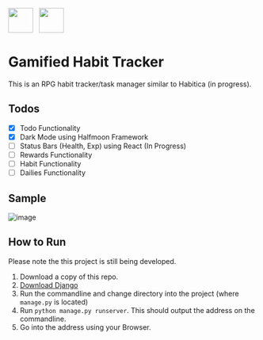 ---
---
<img src="https://static.djangoproject.com/img/logos/django-logo-negative.svg" height="50px">&nbsp;&nbsp; <img src="https://www.seekpng.com/png/detail/80-803597_io-is-compatible-with-all-javascript-frameworks-and.png" height="50px">

# Gamified Habit Tracker
This is an RPG habit tracker/task manager similar to Habitica (in progress). 

## Todos
- [x] Todo Functionality
- [x] Dark Mode using Halfmoon Framework
- [ ] Status Bars (Health, Exp) using React (In Progress)
- [ ] Rewards Functionality
- [ ] Habit Functionality
- [ ] Dailies Functionality

## Sample
![image](https://user-images.githubusercontent.com/76241888/131152026-a8c1e965-4a91-493a-8217-336fd0252e8a.png)


## How to Run
Please note the this project is still being developed.
1. Download a copy of this repo.
2. [Download Django](https://www.djangoproject.com/download/)
3. Run the commandline and change directory into the project (where `manage.py` is located)
4. Run `python manage.py runserver`. This should output the address on the commandline.
5. Go into the address using your Browser.
